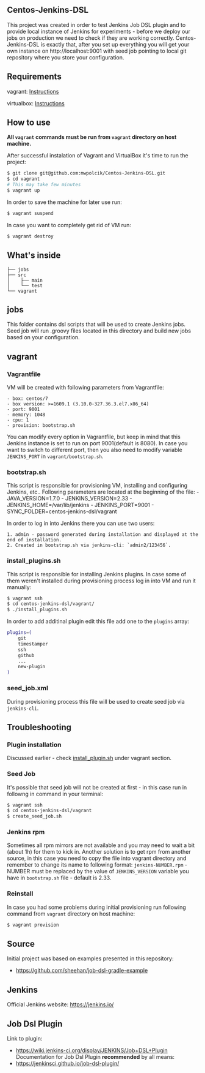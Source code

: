 ## Centos-Jenkins-DSL
This project was created in order to test Jenkins Job DSL plugin and to provide local instance of Jenkins for experiments - before we deploy our jobs on production we need to check if they are working correctly. Centos-Jenkins-DSL is exactly that, after you set up everything you will get your own instance on http://localhost:9001 with seed job pointing to local git repository where you store your configuration. 

## Requirements
   vagrant:    [Instructions](https://www.vagrantup.com/docs/installation/) 
   
   virtualbox: [Instructions](https://www.virtualbox.org/wiki/Downloads)
   
## How to use
**All `vagrant` commands must be run from `vagrant` directory on host machine.** 

After successful instalation of Vagrant and VirtualBox it's time to run the project: 
```bash
$ git clone git@github.com:mwpolcik/Centos-Jenkins-DSL.git
$ cd vagrant
# This may take few minutes
$ vagrant up
```
In order to save the machine for later use run:
```bash
$ vagrant suspend
```
In case you want to completely get rid of VM run:
```bash
$ vagrant destroy
```
## What's inside
```
├── jobs
├── src
│    ├── main
│    └── test
└── vagrant
```
## jobs
This folder contains dsl scripts that will be used to create Jenkins jobs. Seed job will run .groovy files located in this directory and build new jobs based on your configuration. 

## vagrant
### Vagrantfile
VM will be created with following parameters from Vagrantfile:

    - box: centos/7
    - box version: >=1609.1 (3.10.0-327.36.3.el7.x86_64)
    - port: 9001
    - memory: 1048
    - cpu: 1
    - provision: bootstrap.sh
You can modify every option in Vagrantfile, but keep in mind that this Jenkins instance is set to run on port 9001(default is 8080). In case you want to switch to different port, then you also need to modify variable `JENKINS_PORT` in `vagrant/bootstrap.sh`.

### bootstrap.sh
This script is responsible for provisioning VM, installing and configuring Jenkins, etc.. Following parameters are located at the beginning of the file:
    - JAVA_VERSION=1.7.0
    - JENKINS_VERSION=2.33
    - JENKINS_HOME=/var/lib/jenkins
    - JENKINS_PORT=9001
    - SYNC_FOLDER=centos-jenkins-dsl/vagrant
    
In order to log in into Jenkins there you can use two users:

    1. admin - password generated during installation and displayed at the end of installation.
    2. Created in bootstrap.sh via jenkins-cli: `admin2/123456`.

### install_plugins.sh
This script is responsible for installing Jenkins plugins.
In case some of them weren't installed during provisioning process log in into VM and run it manually:
```bash
$ vagrant ssh
$ cd centos-jenkins-dsl/vagrant/
$ ./install_plugins.sh
```
In order to add additinal plugin edit this file add one to the `plugins` array:
```bash
plugins=(
    git
    timestamper
    ssh
    github
    ...
    new-plugin
)
```
### seed_job.xml
During provisioning process this file will be used to create seed job via `jenkins-cli`.

## Troubleshooting
### Plugin installation
Discussed earlier - check [install_plugin.sh](#install_pluginssh) under vagrant section.
### Seed Job
It's possible that seed job will not be created at first - in this case run in followng in command in your terminal:
```bash
$ vagrant ssh
$ cd centos-jenkins-dsl/vagrant
$ create_seed_job.sh
```
### Jenkins rpm
Sometimes all rpm mirrors are not available and you may need to wait a bit (about 1h) for them to kick in. Another solution is to get rpm from another source, in this case you need to copy the file into vagrant directory and remember to change its name to following format:
`jenkins-NUMBER.rpm` - NUMBER must be replaced by the value of `JENKINS_VERSION` variable you have in `bootstrap.sh` file - default is 2.33.
### Reinstall
In case you had some problems during initial provisioning run following command from `vagrant` directory on host machine:
```bash
$ vagrant provision
```

## Source
Initial project was based on examples presented in this repository:
- https://github.com/sheehan/job-dsl-gradle-example
## Jenkins
Official Jenkins website:
https://jenkins.io/
## Job Dsl Plugin
Link to plugin:
- https://wiki.jenkins-ci.org/display/JENKINS/Job+DSL+Plugin
Documentation for Job Dsl Plugin **recommended** by all means: 
- https://jenkinsci.github.io/job-dsl-plugin/ 
